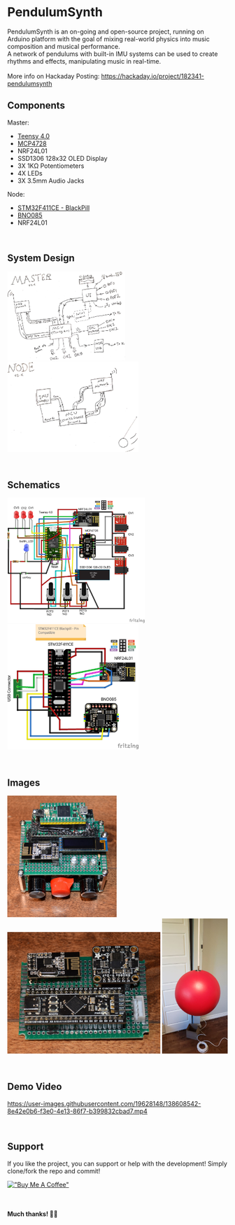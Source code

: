 # PendulumSynth

<!-- <p align="center"><img src="src/Pendulum_Synth_Teensy4.0_BNO085_MPC4728_V2.X/Master/SplashScreen/pendulumSynth(1).jpg" alt="PendulumSynth_logo"></p> -->
PendulumSynth is an on-going and open-source project, running on Arduino platform with the goal of mixing real-world physics into music composition and musical performance.<br/>
A network of pendulums with built-in IMU systems can be used to create rhythms and effects, manipulating music in real-time.<br/>
<br/>More info on Hackaday Posting: https://hackaday.io/project/182341-pendulumsynth<br/>



## Components
Master:
- [Teensy 4.0](https://www.pjrc.com/store/teensy40.html "Teensy 4.0 Homepage")
- [MCP4728](https://www.adafruit.com/product/4470 "Buy here")
- NRF24L01
- SSD1306 128x32 OLED Display
- 3X 1KΩ Potentiometers
- 4X LEDs
- 3X 3.5mm Audio Jacks<br/>

Node:
- [STM32F411CE - BlackPill](https://stm32-base.org/boards/STM32F411CEU6-WeAct-Black-Pill-V2.0.html "More Info")
- [BNO085](https://www.adafruit.com/product/4754 "Buy here")
- NRF24L01
<br/>

## System Design
<p float="center">
<img alt="master" src="Imgs/System Design/Master.jpg"width=270x/>
<img alt="node" src="Imgs/System Design/Node.jpg" width=300x/>
</p>
<br/>

## Schematics
<p float="center">
<img alt="master" src="Schematics/IMG/Master_Schem.jpg"width=314x/>
<img alt="node" src="Schematics/IMG/Node_Schem.jpg" width=300x/>
</p>
<br/>

## Images
<p float="center">
<img alt="master" src="Imgs/Dis:Assmebled pics/DSC_2217.JPG"width=250x/>
<img alt="node" src="Imgs/Dis:Assmebled pics/DSC_2233.JPG" width=350x/>
<img alt="pendulum" src="Imgs/V2.X/2021-09-10 22.04.29.jpg" width=150x/>
</p>
<br/>

## Demo Video
https://user-images.githubusercontent.com/19628148/138608542-8e42e0b6-f3e0-4e13-86f7-b399832cbad7.mp4

<br/>

## Support
If you like the project, you can support or help with the development! Simply clone/fork the repo and commit! 
<br/>

[!["Buy Me A Coffee"](https://www.buymeacoffee.com/assets/img/custom_images/orange_img.png)](https://www.buymeacoffee.com/mrezanvari)

<br/>

#### Much thanks! 🙌🏼